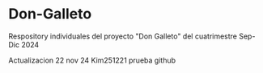 # Don-Galleto
Respository individuales del proyecto "Don Galleto" del cuatrimestre Sep-Dic 2024

Actualizacion 22 nov 24
Kim251221 prueba github